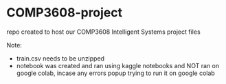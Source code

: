 # COMP3608-project
repo created to host our COMP3608 Intelligent  Systems project files

Note: 
- train.csv needs to be unzipped 
- notebook was created and ran using kaggle notebooks and NOT ran on google colab, incase any errors popup trying to run it on google colab
